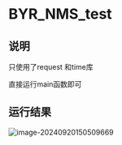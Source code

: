 # BYR_NMS_test
## 说明

只使用了request 和time库

直接运行main函数即可

## 运行结果

![image-20240920150509669](https://r2img.xianrenzhou.top/pics/2024/09/12db05f9581d298f6e5481e351002f5a.png)

